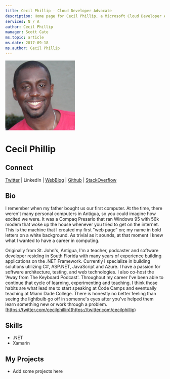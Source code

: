 ```yaml
---
title: Cecil Phillip - Cloud Developer Advocate
description: Home page for Cecil Phillip, a Microsoft Cloud Developer Advocate
services: N / A
author: Cecil Phillip
manager: Scott Cate
ms.topic: article
ms.date: 2017-09-18
ms.author: Cecil Phillip
---
```


![Image of Cecil Phillip](media/profiles/cecil-phillip.png)

# Cecil Phillip


## Connect
[Twitter](https://twitter.com/cecilphillip) | LinkedIn | [WebBlog](http://cecilphillip.com) | [Github](https://github.com/cecilphillip) | [StackOverflow](https://stackoverflow.com/users/333082/cecilphillip)

## Bio

I remember when my father bought us our first computer. At the time, there weren't many personal computers in Antigua, so you could imagine how excited we were. It was a Compaq Presario that ran Windows 95 with 56k modem that woke up the house whenever you tried to get on the internet. This is the machine that I created my first "web page" on; my name in bold letters on a white background. As trivial as it sounds, at that moment I knew what I wanted to have a career in computing.

Originally from St. John's, Antigua, I'm a teacher, podcaster and software developer residing in South Florida with many years of experience building applications on the .NET Framework. Currently I specialize in building solutions utilizing C#, ASP.NET, JavaScript and Azure. I have a passion for software architecture, testing, and web technologies. I also co-host the 'Away from The Keyboard Podcast'. Throughout my career I've been able to continue that cycle of learning, experimenting and teaching. I think those habits are what lead me to start speaking at Code Camps and eventually teaching at Miami Dade College. There is honestly no better feeling than seeing the lightbulb go off in someone's eyes after you've helped them learn something new or work through a problem. [https://twitter.com/cecilphillip](https://twitter.com/cecilphillip) 

## Skills

* .NET
* Xamarin


## My Projects

* Add some projects here
